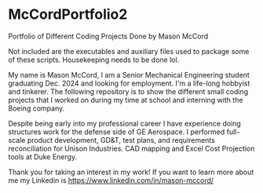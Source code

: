 # McCordPortfolio2
Portfolio of Different Coding Projects Done by Mason McCord

Not included are the executables and auxiliary files used to package some of these scripts. Housekeeping needs to be done lol.

My name is Mason McCord, I am a Senior Mechanical Engineering student graduating Dec. 2024 and looking for employment. I'm a life-long hobbyist and tinkerer. The following repository is to show the different small coding projects that I worked on during my time at school and interning with the Boeing company.

Despite being early into my professional career I have experience doing structures work for the defense side of GE Aerospace. I performed full-scale product development, GD&T, test plans, and requirements reconciliation for Unison Industries. CAD mapping and Excel Cost Projection tools at Duke Energy.

Thank you for taking an interest in my work! If you want to learn more about me my Linkedin is https://www.linkedin.com/in/mason-mccord/
